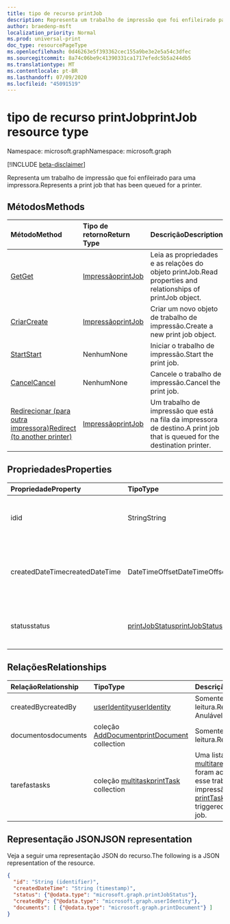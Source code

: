 ```yaml
---
title: tipo de recurso printJob
description: Representa um trabalho de impressão que foi enfileirado para uma impressora.
author: braedenp-msft
localization_priority: Normal
ms.prod: universal-print
doc_type: resourcePageType
ms.openlocfilehash: 0d46263e5f393362cec155a9be3e2e5a54c3dfec
ms.sourcegitcommit: 8a74c06be9c41390331ca1717efedc5b5a244db5
ms.translationtype: MT
ms.contentlocale: pt-BR
ms.lasthandoff: 07/09/2020
ms.locfileid: "45091519"
---
```

# <a name="printjob-resource-type"></a><span data-ttu-id="6372f-103">tipo de recurso printJob</span><span class="sxs-lookup"><span data-stu-id="6372f-103">printJob resource type</span></span>

<span data-ttu-id="6372f-104">Namespace: microsoft.graph</span><span class="sxs-lookup"><span data-stu-id="6372f-104">Namespace: microsoft.graph</span></span>

[!INCLUDE [beta-disclaimer](../../includes/beta-disclaimer.md)]

<span data-ttu-id="6372f-105">Representa um trabalho de impressão que foi enfileirado para uma impressora.</span><span class="sxs-lookup"><span data-stu-id="6372f-105">Represents a print job that has been queued for a printer.</span></span>

## <a name="methods"></a><span data-ttu-id="6372f-106">Métodos</span><span class="sxs-lookup"><span data-stu-id="6372f-106">Methods</span></span>

| <span data-ttu-id="6372f-107">Método</span><span class="sxs-lookup"><span data-stu-id="6372f-107">Method</span></span>       | <span data-ttu-id="6372f-108">Tipo de retorno</span><span class="sxs-lookup"><span data-stu-id="6372f-108">Return Type</span></span> | <span data-ttu-id="6372f-109">Descrição</span><span class="sxs-lookup"><span data-stu-id="6372f-109">Description</span></span> |
|:-------------|:------------|:------------|
| [<span data-ttu-id="6372f-110">Get</span><span class="sxs-lookup"><span data-stu-id="6372f-110">Get</span></span>](../api/printjob-get.md) | [<span data-ttu-id="6372f-111">Impressão</span><span class="sxs-lookup"><span data-stu-id="6372f-111">printJob</span></span>](printjob.md) | <span data-ttu-id="6372f-112">Leia as propriedades e as relações do objeto printJob.</span><span class="sxs-lookup"><span data-stu-id="6372f-112">Read properties and relationships of printJob object.</span></span> |
| [<span data-ttu-id="6372f-113">Criar</span><span class="sxs-lookup"><span data-stu-id="6372f-113">Create</span></span>](../api/printer-post-jobs.md) | [<span data-ttu-id="6372f-114">Impressão</span><span class="sxs-lookup"><span data-stu-id="6372f-114">printJob</span></span>](printjob.md) | <span data-ttu-id="6372f-115">Criar um novo objeto de trabalho de impressão.</span><span class="sxs-lookup"><span data-stu-id="6372f-115">Create a new print job object.</span></span> |
| [<span data-ttu-id="6372f-116">Start</span><span class="sxs-lookup"><span data-stu-id="6372f-116">Start</span></span>](../api/printjob-startprintjob.md)|<span data-ttu-id="6372f-117">Nenhum</span><span class="sxs-lookup"><span data-stu-id="6372f-117">None</span></span>|<span data-ttu-id="6372f-118">Iniciar o trabalho de impressão.</span><span class="sxs-lookup"><span data-stu-id="6372f-118">Start the print job.</span></span>|
| [<span data-ttu-id="6372f-119">Cancel</span><span class="sxs-lookup"><span data-stu-id="6372f-119">Cancel</span></span>](../api/printjob-cancelprintjob.md)|<span data-ttu-id="6372f-120">Nenhum</span><span class="sxs-lookup"><span data-stu-id="6372f-120">None</span></span>|<span data-ttu-id="6372f-121">Cancele o trabalho de impressão.</span><span class="sxs-lookup"><span data-stu-id="6372f-121">Cancel the print job.</span></span>|
| [<span data-ttu-id="6372f-122">Redirecionar (para outra impressora)</span><span class="sxs-lookup"><span data-stu-id="6372f-122">Redirect (to another printer)</span></span>](../api/printjob-redirect.md) | [<span data-ttu-id="6372f-123">Impressão</span><span class="sxs-lookup"><span data-stu-id="6372f-123">printJob</span></span>](printjob.md) | <span data-ttu-id="6372f-124">Um trabalho de impressão que está na fila da impressora de destino.</span><span class="sxs-lookup"><span data-stu-id="6372f-124">A print job that is queued for the destination printer.</span></span> |

## <a name="properties"></a><span data-ttu-id="6372f-125">Propriedades</span><span class="sxs-lookup"><span data-stu-id="6372f-125">Properties</span></span>
| <span data-ttu-id="6372f-126">Propriedade</span><span class="sxs-lookup"><span data-stu-id="6372f-126">Property</span></span>     | <span data-ttu-id="6372f-127">Tipo</span><span class="sxs-lookup"><span data-stu-id="6372f-127">Type</span></span>        | <span data-ttu-id="6372f-128">Descrição</span><span class="sxs-lookup"><span data-stu-id="6372f-128">Description</span></span> |
|:-------------|:------------|:------------|
|<span data-ttu-id="6372f-129">id</span><span class="sxs-lookup"><span data-stu-id="6372f-129">id</span></span>|<span data-ttu-id="6372f-130">String</span><span class="sxs-lookup"><span data-stu-id="6372f-130">String</span></span>|<span data-ttu-id="6372f-131">O GUID da impressora.</span><span class="sxs-lookup"><span data-stu-id="6372f-131">The printer's GUID.</span></span> <span data-ttu-id="6372f-132">Somente leitura.</span><span class="sxs-lookup"><span data-stu-id="6372f-132">Read-only.</span></span>|
|<span data-ttu-id="6372f-133">createdDateTime</span><span class="sxs-lookup"><span data-stu-id="6372f-133">createdDateTime</span></span>|<span data-ttu-id="6372f-134">DateTimeOffset</span><span class="sxs-lookup"><span data-stu-id="6372f-134">DateTimeOffset</span></span>|<span data-ttu-id="6372f-135">O DateTimeOffset quando o trabalho foi criado.</span><span class="sxs-lookup"><span data-stu-id="6372f-135">The DateTimeOffset when the job was created.</span></span> <span data-ttu-id="6372f-136">Somente leitura.</span><span class="sxs-lookup"><span data-stu-id="6372f-136">Read-only.</span></span>|
|<span data-ttu-id="6372f-137">status</span><span class="sxs-lookup"><span data-stu-id="6372f-137">status</span></span>|[<span data-ttu-id="6372f-138">printJobStatus</span><span class="sxs-lookup"><span data-stu-id="6372f-138">printJobStatus</span></span>](printjobstatus.md)|<span data-ttu-id="6372f-139">O status do trabalho de impressão.</span><span class="sxs-lookup"><span data-stu-id="6372f-139">The status of the print job.</span></span> <span data-ttu-id="6372f-140">Somente leitura.</span><span class="sxs-lookup"><span data-stu-id="6372f-140">Read-only.</span></span>|

## <a name="relationships"></a><span data-ttu-id="6372f-141">Relações</span><span class="sxs-lookup"><span data-stu-id="6372f-141">Relationships</span></span>
| <span data-ttu-id="6372f-142">Relação</span><span class="sxs-lookup"><span data-stu-id="6372f-142">Relationship</span></span> | <span data-ttu-id="6372f-143">Tipo</span><span class="sxs-lookup"><span data-stu-id="6372f-143">Type</span></span>        | <span data-ttu-id="6372f-144">Descrição</span><span class="sxs-lookup"><span data-stu-id="6372f-144">Description</span></span> |
|:-------------|:------------|:------------|
|<span data-ttu-id="6372f-145">createdBy</span><span class="sxs-lookup"><span data-stu-id="6372f-145">createdBy</span></span>|[<span data-ttu-id="6372f-146">userIdentity</span><span class="sxs-lookup"><span data-stu-id="6372f-146">userIdentity</span></span>](useridentity.md)| <span data-ttu-id="6372f-147">Somente leitura.</span><span class="sxs-lookup"><span data-stu-id="6372f-147">Read-only.</span></span> <span data-ttu-id="6372f-148">Anulável.</span><span class="sxs-lookup"><span data-stu-id="6372f-148">Nullable.</span></span>|
|<span data-ttu-id="6372f-149">documentos</span><span class="sxs-lookup"><span data-stu-id="6372f-149">documents</span></span>|<span data-ttu-id="6372f-150">coleção [AddDocument](printdocument.md)</span><span class="sxs-lookup"><span data-stu-id="6372f-150">[printDocument](printdocument.md) collection</span></span>| <span data-ttu-id="6372f-151">Somente leitura.</span><span class="sxs-lookup"><span data-stu-id="6372f-151">Read-only.</span></span>|
|<span data-ttu-id="6372f-152">tarefas</span><span class="sxs-lookup"><span data-stu-id="6372f-152">tasks</span></span>|<span data-ttu-id="6372f-153">coleção [multitask](printtask.md)</span><span class="sxs-lookup"><span data-stu-id="6372f-153">[printTask](printtask.md) collection</span></span>|<span data-ttu-id="6372f-154">Uma lista de [multitarefas](printtask.md) que foram acionadas por esse trabalho de impressão.</span><span class="sxs-lookup"><span data-stu-id="6372f-154">A list of [printTasks](printtask.md) that were triggered by this print job.</span></span>|

## <a name="json-representation"></a><span data-ttu-id="6372f-155">Representação JSON</span><span class="sxs-lookup"><span data-stu-id="6372f-155">JSON representation</span></span>

<span data-ttu-id="6372f-156">Veja a seguir uma representação JSON do recurso.</span><span class="sxs-lookup"><span data-stu-id="6372f-156">The following is a JSON representation of the resource.</span></span>

<!-- {
  "blockType": "resource",
  "optionalProperties": [

  ],
  "@odata.type": "microsoft.graph.printJob",
  "keyProperty": "id",
  "baseType":"microsoft.graph.entity"
}-->

```json
{
  "id": "String (identifier)",
  "createdDateTime": "String (timestamp)",
  "status": {"@odata.type": "microsoft.graph.printJobStatus"},
  "createdBy": {"@odata.type": "microsoft.graph.userIdentity"},
  "documents": [ {"@odata.type": "microsoft.graph.printDocument"} ]
}

```

<!-- uuid: 8fcb5dbc-d5aa-4681-8e31-b001d5168d79
2015-10-25 14:57:30 UTC -->
<!-- {
  "type": "#page.annotation",
  "description": "printJob resource",
  "keywords": "",
  "section": "documentation",
  "tocPath": ""
}-->